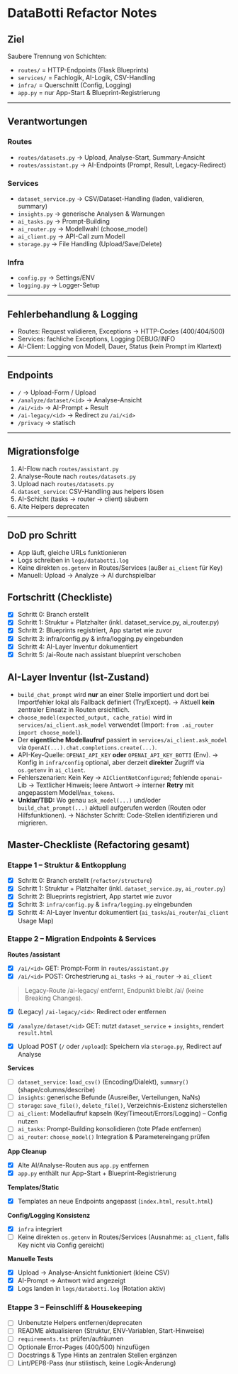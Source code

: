 # DataBotti Refactor Notes

## Ziel
Saubere Trennung von Schichten:
- `routes/` = HTTP-Endpoints (Flask Blueprints)
- `services/` = Fachlogik, AI-Logik, CSV-Handling
- `infra/` = Querschnitt (Config, Logging)
- `app.py` = nur App-Start & Blueprint-Registrierung

---

## Verantwortungen

### Routes
- `routes/datasets.py` → Upload, Analyse-Start, Summary-Ansicht
- `routes/assistant.py` → AI-Endpoints (Prompt, Result, Legacy-Redirect)

### Services
- `dataset_service.py` → CSV/Dataset-Handling (laden, validieren, summary)
- `insights.py` → generische Analysen & Warnungen
- `ai_tasks.py` → Prompt-Building
- `ai_router.py` → Modellwahl (choose_model)
- `ai_client.py` → API-Call zum Modell
- `storage.py` → File Handling (Upload/Save/Delete)

### Infra
- `config.py` → Settings/ENV
- `logging.py` → Logger-Setup

---

## Fehlerbehandlung & Logging
- Routes: Request validieren, Exceptions → HTTP-Codes (400/404/500)
- Services: fachliche Exceptions, Logging DEBUG/INFO
- AI-Client: Logging von Modell, Dauer, Status (kein Prompt im Klartext)

---

## Endpoints
- `/` → Upload-Form / Upload
- `/analyze/dataset/<id>` → Analyse-Ansicht
- `/ai/<id>` → AI-Prompt + Result
- `/ai-legacy/<id>` → Redirect zu `/ai/<id>`
- `/privacy` → statisch

---

## Migrationsfolge
1. AI-Flow nach `routes/assistant.py`
2. Analyse-Route nach `routes/datasets.py`
3. Upload nach `routes/datasets.py`
4. `dataset_service`: CSV-Handling aus helpers lösen
5. AI-Schicht (tasks → router → client) säubern
6. Alte Helpers deprecaten

---

## DoD pro Schritt
- App läuft, gleiche URLs funktionieren
- Logs schreiben in `logs/databotti.log`
- Keine direkten `os.getenv` in Routes/Services (außer `ai_client` für Key)
- Manuell: Upload → Analyze → AI durchspielbar

## Fortschritt (Checkliste)
- [x] Schritt 0: Branch erstellt
- [x] Schritt 1: Struktur + Platzhalter (inkl. dataset_service.py, ai_router.py)
- [x] Schritt 2: Blueprints registriert, App startet wie zuvor
- [x] Schritt 3: infra/config.py & infra/logging.py eingebunden
- [x] Schritt 4: AI-Layer Inventur dokumentiert
- [x] Schritt 5: /ai-Route nach assistant blueprint verschoben

## AI-Layer Inventur (Ist-Zustand)
- `build_chat_prompt` wird **nur** an einer Stelle importiert und dort bei Importfehler lokal als Fallback definiert (Try/Except). → Aktuell **kein** zentraler Einsatz in Routen ersichtlich.
- `choose_model(expected_output, cache_ratio)` wird in `services/ai_client.ask_model` verwendet (Import: `from .ai_router import choose_model`).
- Der **eigentliche Modellaufruf** passiert in `services/ai_client.ask_model` via `OpenAI(...).chat.completions.create(...)`.
- API-Key-Quelle: `OPENAI_API_KEY` **oder** `OPENAI_API_KEY_BOTTI` (Env). → Konfig in `infra/config` optional, aber derzeit **direkter** Zugriff via `os.getenv` in `ai_client`.
- Fehlerszenarien: Kein Key → `AIClientNotConfigured`; fehlende `openai`-Lib → Textlicher Hinweis; leere Antwort → interner **Retry** mit angepasstem Modell/`max_tokens`.
- **Unklar/TBD:** Wo genau `ask_model(...)` und/oder `build_chat_prompt(...)` aktuell aufgerufen werden (Routen oder Hilfsfunktionen). → Nächster Schritt: Code-Stellen identifizieren und migrieren.

## Master-Checkliste (Refactoring gesamt)

### Etappe 1 – Struktur & Entkopplung
- [x] Schritt 0: Branch erstellt (`refactor/structure`)
- [x] Schritt 1: Struktur + Platzhalter (inkl. `dataset_service.py`, `ai_router.py`)
- [x] Schritt 2: Blueprints registriert, App startet wie zuvor
- [x] Schritt 3: `infra/config.py` & `infra/logging.py` eingebunden
- [x] Schritt 4: AI-Layer Inventur dokumentiert (`ai_tasks`/`ai_router`/`ai_client` Usage Map)

### Etappe 2 – Migration Endpoints & Services
**Routes /assistant**
- [x] `/ai/<id>` GET: Prompt-Form in `routes/assistant.py`
- [x] `/ai/<id>` POST: Orchestrierung `ai_tasks` → `ai_router` → `ai_client`

> Legacy-Route /ai-legacy/<id> entfernt, Endpunkt bleibt /ai/<id> (keine Breaking Changes).

- [x] (Legacy) `/ai-legacy/<id>`: Redirect oder entfernen

- [x] `/analyze/dataset/<id>` GET: nutzt `dataset_service` + `insights`, rendert `result.html`
- [x] Upload POST (`/` oder `/upload`): Speichern via `storage.py`, Redirect auf Analyse

**Services**
- [ ] `dataset_service`: `load_csv()` (Encoding/Dialekt), `summary()` (shape/columns/describe)
- [ ] `insights`: generische Befunde (Ausreißer, Verteilungen, NaNs)
- [ ] `storage`: `save_file()`, `delete_file()`, Verzeichnis-Existenz sicherstellen
- [ ] `ai_client`: Modellaufruf kapseln (Key/Timeout/Errors/Logging) – Config nutzen
- [ ] `ai_tasks`: Prompt-Building konsolidieren (tote Pfade entfernen)
- [ ] `ai_router`: `choose_model()` Integration & Parametereingang prüfen

**App Cleanup**
- [x] Alte AI/Analyse-Routen aus `app.py` entfernen
- [x] `app.py` enthält nur App-Start + Blueprint-Registrierung

**Templates/Static**
- [x] Templates an neue Endpoints angepasst (`index.html`, `result.html`)

**Config/Logging Konsistenz**
- [x] `infra` integriert
- [ ] Keine direkten `os.getenv` in Routes/Services (Ausnahme: `ai_client`, falls Key nicht via Config gereicht)

**Manuelle Tests**
- [x] Upload → Analyse-Ansicht funktioniert (kleine CSV)
- [x] AI-Prompt → Antwort wird angezeigt
- [x] Logs landen in `logs/databotti.log` (Rotation aktiv)

### Etappe 3 – Feinschliff & Housekeeping
- [ ] Unbenutzte Helpers entfernen/deprecaten
- [ ] README aktualisieren (Struktur, ENV-Variablen, Start-Hinweise)
- [ ] `requirements.txt` prüfen/aufräumen
- [ ] Optionale Error-Pages (400/500) hinzufügen
- [ ] Docstrings & Type Hints an zentralen Stellen ergänzen
- [ ] Lint/PEP8-Pass (nur stilistisch, keine Logik-Änderung)